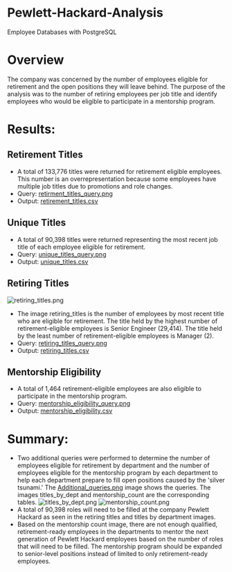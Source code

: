 # Pewlett-Hackard-Analysis
Employee Databases with PostgreSQL

# Overview 
The company was concerned by the number of employees eligible for retirement and the open positions they will leave behind. The purpose of the analysis was to the number of retiring employees per job title and identify employees who would be eligible to participate in a mentorship program.

# Results: 
## Retirement Titles
* A total of 133,776 titles were returned for retirement eligible employees. This number is an overrepresentation because some employees have multiple job titles due to promotions and role changes.
* Query: [retirment_titles_query.png](https://github.com/RuthLD/Pewlett_Hackard_Analysis/blob/main/Resources/retirement_titles_query.png)
* Output: [retirement_titles.csv](https://github.com/RuthLD/Pewlett_Hackard_Analysis/blob/main/Data/retirement_titles.csv)
## Unique Titles
* A total of 90,398 titles were returned representing the most recent job title of each employee eligible for retirement. 
* Query: [unique_titles_query.png](https://github.com/RuthLD/Pewlett_Hackard_Analysis/blob/main/Resources/unique_titles_query.png)
* Output: [unique_titles.csv](https://github.com/RuthLD/Pewlett_Hackard_Analysis/blob/main/Data/unique_titles.csv)
## Retiring Titles
![retiring_titles.png](https://github.com/RuthLD/Pewlett_Hackard_Analysis/blob/main/Resources/retiring_titles.png)
* The image retiring_titles is the number of employees by most recent title who are eligible for retirement. The title held by the highest number of retirement-eligible employees is Senior Engineer (29,414). The title held by the least number of retirement-eligible employees is Manager (2).
* Query: [retiring_titles_query.png](https://github.com/RuthLD/Pewlett_Hackard_Analysis/blob/main/Resources/retiring_titles_query.png)
* Output: [retiring_titles.csv](https://github.com/RuthLD/Pewlett_Hackard_Analysis/blob/main/Data/retiring_titles.csv)
## Mentorship Eligibility
* A total of 1,464 retirement-eligible employees are also eligible to participate in the mentorship program.
* Query: [mentorship_eligibility_query.png](https://github.com/RuthLD/Pewlett_Hackard_Analysis/blob/main/Resources/mentorship_eligibility_query.png)
* Output: [mentorship_eligibility.csv](https://github.com/RuthLD/Pewlett_Hackard_Analysis/blob/main/Data/mentorship_eligibility.csv)

# Summary: 
* Two additional queries were performed to determine the number of employees eligible for retirement by department and the number of employees eligible for the mentorship program by each department to help each department prepare to fill open positions caused by the 'silver tsunami.' The [Additional_queries.png](https://github.com/RuthLD/Pewlett_Hackard_Analysis/blob/main/Resources/Additional_queries.png) image shows the queries. The images titles_by_dept and mentorship_count are the corresponding tables.
![titles_by_dept.png](https://github.com/RuthLD/Pewlett_Hackard_Analysis/blob/main/Resources/titles_by_dept.png)
![mentorship_count.png](https://github.com/RuthLD/Pewlett_Hackard_Analysis/blob/main/Resources/mentorship_count.png)
* A total of 90,398 roles will need to be filled at the company Pewlett Hackard as seen in the retiring titles and titles by department images.
* Based on the mentorship count image, there are not enough qualified, retirement-ready employees in the departments to mentor the next generation of Pewlett Hackard employees based on the number of roles that will need to be filled. The mentorship program should be expanded to senior-level positions instead of limited to only retirement-ready employees.
